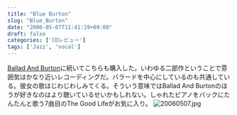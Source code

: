 ```yaml
---
title: "Blue Burton"
slug: "Blue_Burton"
date: "2006-05-07T11:41:19+09:00"
draft: false
categories: ['CDレビュー']
tags: ['Jazz', 'vocal']
---
```


[Ballad And Burton](/wp-content/archives/000390.html)に続いてこちらも購入した。いわゆる二部作ということで雰囲気はかなり近いレコーディングだ。バラードを中心にしているのも共通している。彼女の歌はじわじわしみてくる。そういう意味ではBallad And Burtonのほうが好きなのはより聴いているせいかもしれない。しゃれたピアノをバックにたんたんと歌う7曲目のThe Good Lifeがお気に入り。 ![20060507.jpg](/wp-content/archives/20060507.jpg)